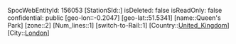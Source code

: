 ﻿---
location: [51.5341,-0.2047]
type: Station
tags:
- geo/Station
- Europe/United_Kingdom/London

---
SpocWebEntityId: 156053
[StationSId::]
isDeleted: false
isReadOnly: false
confidential: public
[geo-lon::-0.2047]
[geo-lat::51.5341]
[name::Queen&#x27;s Park]
[zone::2]
[Num_lines::1]
[switch-to-Rail::1]
[Country::[United_Kingdom](geo/Continent/Europe/United_Kingdom.md)]
[City::[London](geo/Continent/Europe/United_Kingdom/London.md)]

